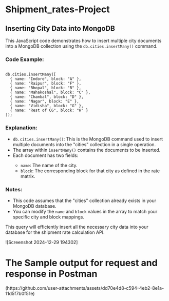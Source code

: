 # Shipment_rates-Project

<h2>Inserting City Data into MongoDB</h2>

<p>This JavaScript code demonstrates how to insert multiple city documents into a MongoDB collection using the <code>db.cities.insertMany()</code> command.</p>

<h3>Code Example:</h3>

<pre><code>
db.cities.insertMany([
  { name: "Indore", block: "A" },
  { name: "Raipur", block: "F" },
  { name: "Bhopal", block: "B" },
  { name: "Mahakoshal", block: "C" },
  { name: "Chambal", block: "D" },
  { name: "Nagar", block: "E" },
  { name: "Vidisha", block: "G" },
  { name: "Rest of CG", block: "H" }
]);
</code></pre>

<h3>Explanation:</h3>

<ul>
  <li><code>db.cities.insertMany()</code>: This is the MongoDB command used to insert multiple documents into the "cities" collection in a single operation.</li>
  <li>The array within <code>insertMany()</code> contains the documents to be inserted.</li>
  <li>Each document has two fields:</li>
    <ul>
      <li><code>name</code>: The name of the city.</li>
      <li><code>block</code>: The corresponding block for that city as defined in the rate matrix.</li>
    </ul>
</ul>

<h3>Notes:</h3>

<ul>
  <li>This code assumes that the "cities" collection already exists in your MongoDB database.</li>
  <li>You can modify the <code>name</code> and <code>block</code> values in the array to match your specific city and block mappings.</li>
</ul>
<p>This query will efficiently insert all the necessary city data into your database for the shipment rate calculation API.</p>![Screenshot 2024-12-29 194302]
<h1>The Sample output for request and response in Postman</h1>
(https://github.com/user-attachments/assets/dd70e4d8-c594-4eb2-8e1a-11d5f7b0f51e)

